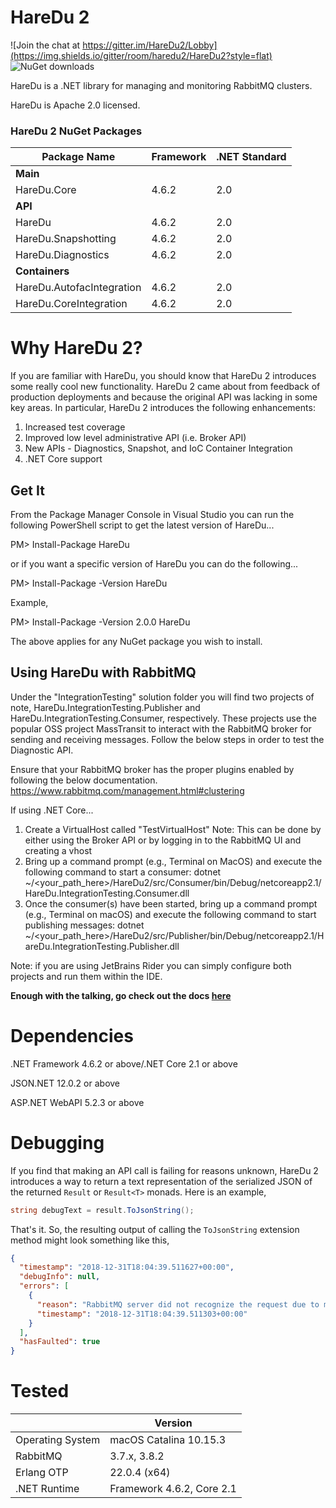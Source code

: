 # HareDu 2

![Join the chat at https://gitter.im/HareDu2/Lobby](https://img.shields.io/gitter/room/haredu2/HareDu2?style=flat)
![NuGet downloads](https://img.shields.io/nuget/dt/haredu?style=flat)

HareDu is a .NET library for managing and monitoring RabbitMQ clusters.

HareDu is Apache 2.0 licensed.

### HareDu 2 NuGet Packages

| Package Name | Framework | .NET Standard |
|---| --- | --- |
| **Main** |  |  |
| HareDu.Core | 4.6.2 | 2.0 |
| **API** |  |  |
| HareDu | 4.6.2 | 2.0 |
| HareDu.Snapshotting | 4.6.2 | 2.0 |
| HareDu.Diagnostics | 4.6.2 | 2.0 |
| **Containers** | | |
| HareDu.AutofacIntegration | 4.6.2 | 2.0 |
| HareDu.CoreIntegration | 4.6.2 | 2.0 |


# Why HareDu 2?

If you are familiar with HareDu, you should know that HareDu 2 introduces some really cool new functionality. HareDu 2 came about from feedback of production deployments and because the original API was lacking in some key areas. In particular, HareDu 2 introduces the following enhancements:
1. Increased test coverage
2. Improved low level administrative API (i.e. Broker API)
3. New APIs - Diagnostics, Snapshot, and IoC Container Integration
4. .NET Core support 


## Get It
From the Package Manager Console in Visual Studio you can run the following PowerShell script to get the latest version of HareDu...

PM> Install-Package HareDu

or if you want a specific version of HareDu you can do the following...

PM> Install-Package -Version <version> HareDu

Example,

PM> Install-Package -Version 2.0.0 HareDu

The above applies for any NuGet package you wish to install.

## Using HareDu with RabbitMQ

Under the "IntegrationTesting" solution folder you will find two projects of note, HareDu.IntegrationTesting.Publisher and HareDu.IntegrationTesting.Consumer, respectively. These projects use the popular OSS project MassTransit to interact with the RabbitMQ broker for sending and receiving messages. Follow the below steps in order to test the Diagnostic API.

Ensure that your RabbitMQ broker has the proper plugins enabled by following the below documentation.
https://www.rabbitmq.com/management.html#clustering

If using .NET Core...  
1. Create a VirtualHost called "TestVirtualHost"
   Note: This can be done by either using the Broker API or by logging in to the RabbitMQ UI and creating a vhost
2. Bring up a command prompt (e.g., Terminal on MacOS) and execute the following command to start a consumer:
   dotnet ~/<your_path_here>/HareDu2/src/Consumer/bin/Debug/netcoreapp2.1/HareDu.IntegrationTesting.Consumer.dll
3. Once the consumer(s) have been started, bring up a command prompt (e.g., Terminal on macOS) and execute the following command to start publishing messages:
    dotnet ~/<your_path_here>/HareDu2/src/Publisher/bin/Debug/netcoreapp2.1/HareDu.IntegrationTesting.Publisher.dll

Note: if you are using JetBrains Rider you can simply configure both projects and run them within the IDE.

**Enough with the talking, go check out the docs [here](https://github.com/ahives/HareDu2/blob/master/docs/README.md)**


# Dependencies
.NET Framework 4.6.2 or above/.NET Core 2.1 or above

JSON.NET 12.0.2 or above

ASP.NET WebAPI 5.2.3 or above


# Debugging

If you find that making an API call is failing for reasons unknown, HareDu 2 introduces a way to return a text representation of the serialized JSON of the returned ```Result``` or ```Result<T>``` monads. Here is an example,

```csharp
string debugText = result.ToJsonString();
```

That's it. So, the resulting output of calling the ```ToJsonString``` extension method might look something like this,

```json
{
  "timestamp": "2018-12-31T18:04:39.511627+00:00",
  "debugInfo": null,
  "errors": [
    {
      "reason": "RabbitMQ server did not recognize the request due to malformed syntax.",
      "timestamp": "2018-12-31T18:04:39.511303+00:00"
    }
  ],
  "hasFaulted": true
}
```

# Tested

|   | Version |
|---| --- |
| Operating System | macOS Catalina 10.15.3 |
| RabbitMQ | 3.7.x, 3.8.2 |
| Erlang OTP | 22.0.4 (x64) |
| .NET Runtime | Framework 4.6.2, Core 2.1 |

